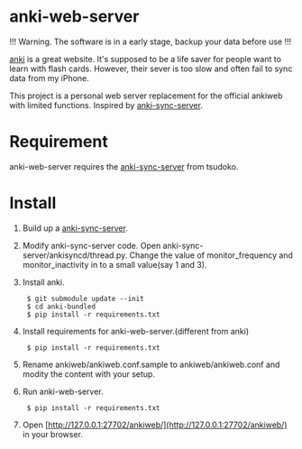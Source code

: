 # anki-web-server

!!! Warning. The software is in a early stage, backup your data before use !!!

[anki](https://apps.ankiweb.net/) is a great website. It's supposed to be a life saver for people want to learn with flash cards. However, their sever is too slow and often fail to sync data from my iPhone.

This project is a personal web server replacement for the official ankiweb with limited functions. Inspired by [anki-sync-server](https://github.com/tsudoko/anki-sync-server).

# Requirement
anki-web-server requires the [anki-sync-server](https://github.com/tsudoko/anki-sync-server) from tsudoko.

# Install
1. Build up a [anki-sync-server](https://github.com/tsudoko/anki-sync-server).

2. Modify anki-sync-server code. Open anki-sync-server/ankisyncd/thread.py. Change the value of monitor_frequency and monitor_inactivity in  to a small value(say 1 and 3).

3. Install anki.

        $ git submodule update --init
        $ cd anki-bundled
        $ pip install -r requirements.txt

4. Install requirements for anki-web-server.(different from anki)

        $ pip install -r requirements.txt

5. Rename ankiweb/ankiweb.conf.sample to ankiweb/ankiweb.conf and modity the content with your setup.

6. Run anki-web-server.

        $ pip install -r requirements.txt

7. Open [http://127.0.0.1:27702/ankiweb/](http://127.0.0.1:27702/ankiweb/) in your browser.
